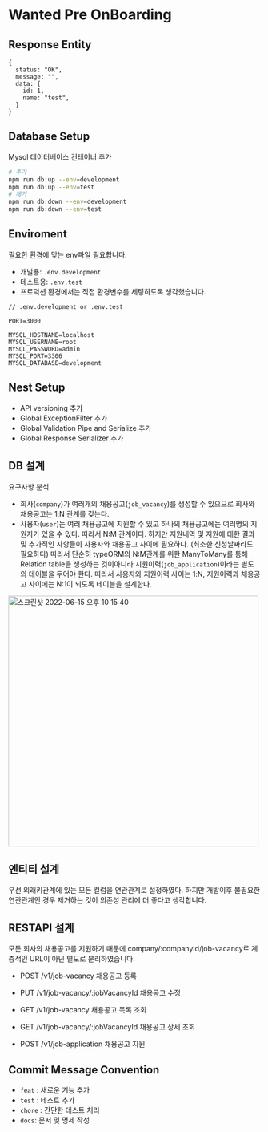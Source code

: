 # Wanted Pre OnBoarding

## Response Entity

```
{
  status: "OK",
  message: "",
  data: {
    id: 1,
    name: "test",
  }
}
```

## Database Setup

Mysql 데이터베이스 컨테이너 추가

```bash
# 추가
npm run db:up --env=development
npm run db:up --env=test
# 제거
npm run db:down --env=development
npm run db:down --env=test
```

## Enviroment

필요한 환경에 맞는 env파일 필요합니다.

- 개발용: `.env.development`
- 테스트용: `.env.test`
- 프로덕션 환경에서는 직접 환경변수를 세팅하도록 생각했습니다.

```
// .env.development or .env.test

PORT=3000

MYSQL_HOSTNAME=localhost
MYSQL_USERNAME=root
MYSQL_PASSWORD=admin
MYSQL_PORT=3306
MYSQL_DATABASE=development

```

## Nest Setup

- API versioning 추가
- Global ExceptionFilter 추가
- Global Validation Pipe and Serialize 추가
- Global Response Serializer 추가

## DB 설계

요구사항 분석

- 회사(`company`)가 여러개의 채용공고(`job_vacancy`)를 생성할 수 있으므로 회사와 채용공고는 1:N 관계를 갖는다.
- 사용자(`user`)는 여러 채용공고에 지원할 수 있고 하나의 채용공고에는 여러명의 지원자가 있을 수 있다. 따라서 N:M 관계이다. 하지만 지원내역 및 지원에 대한 결과 및 추가적인 사항들이 사용자와 채용공고 사이에 필요하다. (최소한 신청날짜라도 필요하다) 따라서 단순히 typeORM의 N:M관계를 위한 ManyToMany를 통해 Relation table을 생성하는 것이아니라 지원이력(`job_application`)이라는 별도의 테이블을 두어야 한다. 따라서 사용자와 지원이력 사이는 1:N, 지원이력과 채용공고 사이에는 N:1이 되도록 테이블을 설계한다.

<img width="500" alt="스크린샷 2022-06-15 오후 10 15 40" src="https://user-images.githubusercontent.com/67570061/173836572-d2241211-7bd7-41df-af94-ee1885f1ce7b.png">

## 엔티티 설계

우선 외래키관계에 있는 모든 컬럼을 연관관계로 설정하였다.
하지만 개발이후 불필요한 연관관계인 경우 제거하는 것이 의존성 관리에 더 좋다고 생각합니다.

## RESTAPI 설계

모든 회사의 채용공고를 지원하기 때문에 company/:companyId/job-vacancy로 계층적인 URL이 아닌 별도로 분리하였습니다.

- POST /v1/job-vacancy 채용공고 등록
- PUT /v1/job-vacancy/:jobVacancyId 채용공고 수정
- GET /v1/job-vacancy 채용공고 목록 조회
- GET /v1/job-vacancy/:jobVacancyId 채용공고 상세 조회

- POST /v1/job-application 채용공고 지원

## Commit Message Convention

- `feat` : 새로운 기능 추가
- `test` : 테스트 추가
- `chore` : 간단한 테스트 처리
- `docs`: 문서 및 명세 작성
